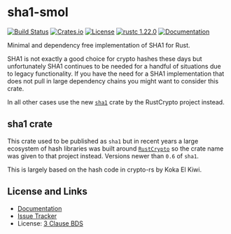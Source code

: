 # sha1-smol

[![Build Status](https://github.com/mitsuhiko/sha1-smol/workflows/Tests/badge.svg?branch=master)](https://github.com/mitsuhiko/sha1-smol/actions?query=workflow%3ATests)
[![Crates.io](https://img.shields.io/crates/d/sha1-smol.svg)](https://crates.io/crates/sha1-smol)
[![License](https://img.shields.io/github/license/mitsuhiko/sha1-smol)](https://github.com/mitsuhiko/sha1-smol/blob/master/LICENSE)
[![rustc 1.22.0](https://img.shields.io/badge/rust-1.22%2B-orange.svg)](https://img.shields.io/badge/rust-1.22%2B-orange.svg)
[![Documentation](https://docs.rs/sha1-smol/badge.svg)](https://docs.rs/sha1-smol)

Minimal and dependency free implementation of SHA1 for Rust.

SHA1 is not exactly a good choice for crypto hashes these days but unfortunately
SHA1 continues to be needed for a handful of situations due to legacy functionality.
If you have the need for a SHA1 implementation that does not pull in large dependency chains
you might want to consider this crate.

In all other cases use the new [`sha1`](https://crates.io/crates/sha1) crate
by the RustCrypto project instead.

## sha1 crate

This crate used to be published as `sha1` but in recent years a large ecosystem
of hash libraries was built around [`RustCrypto`](https://github.com/RustCrypto)
so the crate name was given to that project instead.  Versions newer than `0.6`
of `sha1`.

This is largely based on the hash code in crypto-rs by Koka El Kiwi.

## License and Links

- [Documentation](https://docs.rs/sha1-smol/)
- [Issue Tracker](https://github.com/mitsuhiko/sha1-smol/issues)
- License: [3 Clause BDS](https://github.com/mitsuhiko/sha1-smol/blob/master/LICENSE)
